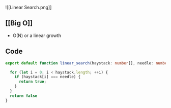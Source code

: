 ![[Linear Search.png]]

## [[Big O]]
- O(N) or a linear growth

## Code
``` typescript
export default function linear_search(haystack: number[], needle: number): boolean {

  for (let i = 0; i < haystack.length; ++i) {
    if (haystack[i] === needle) {
      return true;
    }
  }  
  return false
}
```